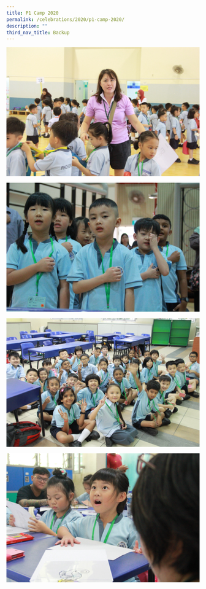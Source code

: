 ```yaml
---
title: P1 Camp 2020
permalink: /celebrations/2020/p1-camp-2020/
description: ""
third_nav_title: Backup
---
```

![P1 Camp 2020](/images/Celebrations/2020/P1%20Camp%202020/p1c2020-1.jpg)

![P1 Camp 2020](/images/Celebrations/2020/P1%20Camp%202020/p1c2020-2.jpg)

![P1 Camp 2020](/images/Celebrations/2020/P1%20Camp%202020/p1c2020-3.jpg)

![P1 Camp 2020](/images/Celebrations/2020/P1%20Camp%202020/p1c2020-4.jpg)
